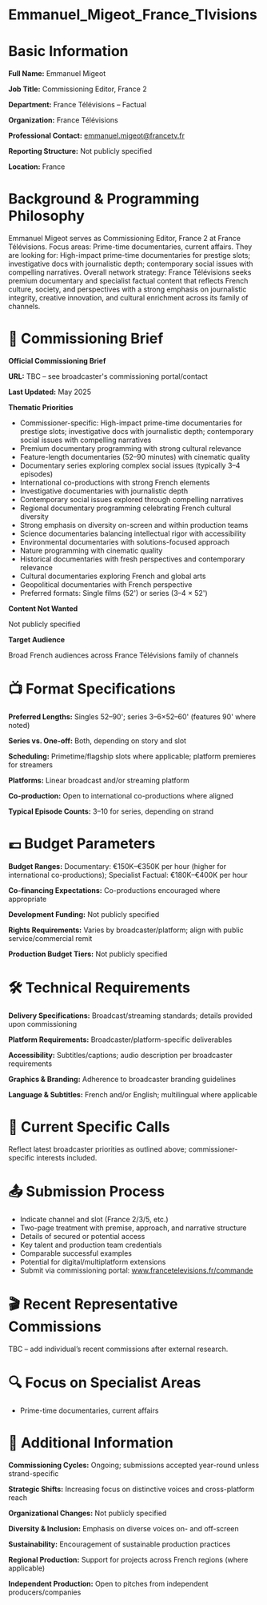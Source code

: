 # Emmanuel_Migeot_France_Tlvisions

# Basic Information

**Full Name:** Emmanuel Migeot

**Job Title:** Commissioning Editor, France 2

**Department:** France Télévisions – Factual

**Organization:** France Télévisions

**Professional Contact:** emmanuel.migeot@francetv.fr

**Reporting Structure:** Not publicly specified

**Location:** France

# Background & Programming Philosophy

Emmanuel Migeot serves as Commissioning Editor, France 2 at France Télévisions. Focus areas: Prime-time documentaries, current affairs. They are looking for: High-impact prime-time documentaries for prestige slots; investigative docs with journalistic depth; contemporary social issues with compelling narratives. Overall network strategy: France Télévisions seeks premium documentary and specialist factual content that reflects French culture, society, and perspectives with a strong emphasis on journalistic integrity, creative innovation, and cultural enrichment across its family of channels.

# 📄 Commissioning Brief

**Official Commissioning Brief**

**URL:** TBC – see broadcaster's commissioning portal/contact

**Last Updated:** May 2025

**Thematic Priorities**

- Commissioner-specific: High-impact prime-time documentaries for prestige slots; investigative docs with journalistic depth; contemporary social issues with compelling narratives
- Premium documentary programming with strong cultural relevance
- Feature-length documentaries (52–90 minutes) with cinematic quality
- Documentary series exploring complex social issues (typically 3–4 episodes)
- International co-productions with strong French elements
- Investigative documentaries with journalistic depth
- Contemporary social issues explored through compelling narratives
- Regional documentary programming celebrating French cultural diversity
- Strong emphasis on diversity on-screen and within production teams
- Science documentaries balancing intellectual rigor with accessibility
- Environmental documentaries with solutions-focused approach
- Nature programming with cinematic quality
- Historical documentaries with fresh perspectives and contemporary relevance
- Cultural documentaries exploring French and global arts
- Geopolitical documentaries with French perspective
- Preferred formats: Single films (52') or series (3–4 × 52')

**Content Not Wanted**

Not publicly specified

**Target Audience**

Broad French audiences across France Télévisions family of channels

# 📺 Format Specifications

**Preferred Lengths:** Singles 52–90'; series 3–6×52–60' (features 90' where noted)

**Series vs. One-off:** Both, depending on story and slot

**Scheduling:** Primetime/flagship slots where applicable; platform premieres for streamers

**Platforms:** Linear broadcast and/or streaming platform

**Co-production:** Open to international co-productions where aligned

**Typical Episode Counts:** 3–10 for series, depending on strand

# 💷 Budget Parameters

**Budget Ranges:** Documentary: €150K–€350K per hour (higher for international co-productions); Specialist Factual: €180K–€400K per hour

**Co-financing Expectations:** Co-productions encouraged where appropriate

**Development Funding:** Not publicly specified

**Rights Requirements:** Varies by broadcaster/platform; align with public service/commercial remit

**Production Budget Tiers:** Not publicly specified

# 🛠️ Technical Requirements

**Delivery Specifications:** Broadcast/streaming standards; details provided upon commissioning

**Platform Requirements:** Broadcaster/platform-specific deliverables

**Accessibility:** Subtitles/captions; audio description per broadcaster requirements

**Graphics & Branding:** Adherence to broadcaster branding guidelines

**Language & Subtitles:** French and/or English; multilingual where applicable

# 📢 Current Specific Calls

Reflect latest broadcaster priorities as outlined above; commissioner-specific interests included.

# 📤 Submission Process

- Indicate channel and slot (France 2/3/5, etc.)
- Two-page treatment with premise, approach, and narrative structure
- Details of secured or potential access
- Key talent and production team credentials
- Comparable successful examples
- Potential for digital/multiplatform extensions
- Submit via commissioning portal: www.francetelevisions.fr/commande

# 🎬 Recent Representative Commissions

TBC – add individual’s recent commissions after external research.

# 🔍 Focus on Specialist Areas

- Prime-time documentaries, current affairs

# 📅 Additional Information

**Commissioning Cycles:** Ongoing; submissions accepted year-round unless strand-specific

**Strategic Shifts:** Increasing focus on distinctive voices and cross-platform reach

**Organizational Changes:** Not publicly specified

**Diversity & Inclusion:** Emphasis on diverse voices on- and off-screen

**Sustainability:** Encouragement of sustainable production practices

**Regional Production:** Support for projects across French regions (where applicable)

**Independent Production:** Open to pitches from independent producers/companies